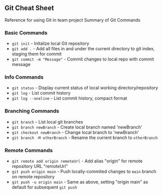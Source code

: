 ## Git Cheat Sheet

Reference for using Git in team project
Summary of Git Commands

### Basic Commands
* `git init` - Initalize local Git repository
* `git add .` - Add all files in and under the current directory to git index, staging them for commit
* `git commit -m "Message"` - Commit changes to local repo with commit message

### Info Commands
* `git status` - Display current status of local working directory/repository
* `git log` - List commit history
* `git log --oneline` - List commit history, compact format

### Branching Commands
* `git branch` - List local git branches
* `git branch newBranch` - Create local branch named 'newBranch'
* `git checkout newBranch` - Change local branch to 'newBranch'
* `git branch -M otherBranch` - Rename the current branch to `otherBranch`

### Remote Commands
* `git remote add origin remoteUrl` - Add alias "origin" for remote repository URL "remoteUrl"
* `git push origin main` - Push locally-commited changes to `main` branch on remote repository
* `git push -u origin main` - Same as above, setting "origin main" as default for subsequent `git push`
